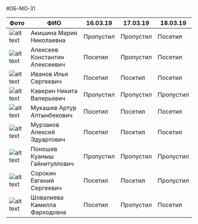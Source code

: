#ОБ-МО-31

|Фото | ФИО | 16.03.19 | 17.03.19 | 18.03.19|
|---- | ---- | ---- | ---- | ----|
|![alt text](https://memepedia.ru/wp-content/uploads/2019/01/mem-yaytso.jpg)| Акишина Мария Николаевна | Пропустил | Пропустил | Посетил|
|![alt text](https://memepedia.ru/wp-content/uploads/2017/03/mem-piter-parker.jpg)| Алексеев Константин Алексеевич | Посетил | Пропустил | Посетил|
|![alt text](https://cs4.pikabu.ru/post_img/2014/04/08/4/1396930965_116577408.jpg)| Иванов Илья Сергеевич | Посетил | Посетил | Посетил|
|![alt text](https://memepedia.ru/wp-content/uploads/2018/10/meme12-5.jpg)| Каверин Никита Валерьевич | Пропустил | Пропустил | Пропустил|
|![alt text](https://memepedia.ru/wp-content/uploads/2018/08/205893025_68f1fb410b73621bf94dd645b6ed2735_800-768x468.jpg)| Мукашев Артур Алтынбекович | Посетил | Посетил | Посетил|
|![alt text](http://2fan.ru/upload/000/u1/f8/0d/mem-dzherri-photo-big.jpg)| Мурзаков Алексей Эдуартович | Посетил | Посетил | Посетил|
|![alt text](http://risovach.ru/thumb/upload/240c240/2016/08/generator/pamagiti_121750753_orig_.jpg)| Поношев Куаныш Гайнитуллович | Пропустил | Пропустил | Пропустил|
|![alt text](https://www.meme-arsenal.com/memes/888bf41b5445e06ae5f1768defd85369.jpg)| Сорокин Евгений Сергеевич | Посетил | Посетил | Пропустил|
|![alt text](http://gvzm-nasledie.ru/wp/wp-content/uploads/4.jpeg)| Шовалиева Камилла Фарходовна | Посетил | Пропустил | Посетил|
